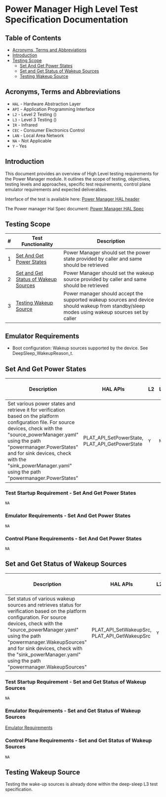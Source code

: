 # Power Manager High Level Test Specification Documentation

## Table of Contents

- [Acronyms, Terms and Abbreviations](#acronyms-terms-and-abbreviations)
- [Introduction](#introduction)
- [Testing Scope](#testing-scope)
  - [Set And Get Power States](#set-and-get-power-states)
  - [Set and Get Status of Wakeup Sources](#set-and-get-status-of-wakeup-sources)
  - [Testing Wakeup Source](#testing-wakeup-source)

## Acronyms, Terms and Abbreviations

- `HAL` - Hardware Abstraction Layer
- `API` - Application Programming Interface
- `L2` - Level 2 Testing ()
- `L3` - Level 3 Testing ()
- `IR` - Infrared
- `CEC` - Consumer Electronics Control
- `LAN` - Local Area Network
- `NA` - Not Applicable
- `Y` - Yes

## Introduction

This document provides an overview of High Level testing requirements for the Power Manager module. It outlines the scope of testing, objectives, testing levels and approaches, specific test requirements, control plane emulator requirements and expected deliverables.

Interface of the test is available here: [Power Manager HAL header](https://github.com/rdkcentral/rdk-halif-power_manager/blob/main/include/plat_power.h)

The Power manager Hal Spec document: [Power Manager HAL Spec](https://github.com/rdkcentral/rdk-halif-power_manager/blob/develop/docs/pages/power-manager_halSpec.md)

## Testing Scope

|#|Test Functionality|Description|
|-|------------------|-----------|
|1|[Set And Get Power States](#set-and-get-power-states)|Power Manager should set the power state provided by caller and same should be retrieved|
|2|[Set and Get Status of Wakeup Sources](#set-and-get-status-of-wakeup-sources)|Power Manager should set the wakeup source provided by caller and same should be retrieved|
|3|[Testing Wakeup Source](#testing-wakeup-source)|Power manager should accept the supported wakeup sources and device should wakeup from standby/sleep modes using wakeup sources set by caller|

## Emulator Requirements

- Boot configuration: Wakeup sources supported by the device. See DeepSleep_WakeupReason_t.

## Set And Get Power States

|Description|HAL APIs|L2|L3|Control plane requirements|
|-----------|--------|--|--|--------------------------|
|Set various power states and retrieve it for verification based on the platform configuration file. For source devices, check with the "source_powerManager.yaml" using the path "powermanager.PowerStates" and for sink devices, check with the "sink_powerManager.yaml" using the path "powermanager.PowerStates" |PLAT_API_SetPowerState, PLAT_API_GetPowerState|`Y`|`NA`|`NA`|

### Test Startup Requirement - Set And Get Power States

`NA`

### Emulator Requirements - Set And Get Power States

`NA`

### Control Plane Requirements - Set And Get Power States

`NA`

## Set and Get Status of Wakeup Sources

|Description|HAL APIs|L2|L3|Control plane requirements|
|-----------|--------|--|--|--------------------------|
|Set status of various wakeup sources and retrieves status for verification based on the platform configuration. For source devices, check with the "source_powerManager.yaml" using the path "powermanager.WakeupSources" and for sink devices, check with the "sink_powerManager.yaml" using the path "powermanager.WakeupSources"|PLAT_API_SetWakeupSrc, PLAT_API_GetWakeupSrc|`Y`|`NA`|`NA`|

### Test Startup Requirement - Set and Get Status of Wakeup Sources

`NA`

### Emulator Requirements - Set and Get Status of Wakeup Sources

[Emulator Requirements](#emulator-requirements)

### Control Plane Requirements - Set and Get Status of Wakeup Sources

`NA`

## Testing Wakeup Source

Testing the wake-up sources is already done within the deep-sleep L3 test specification.
